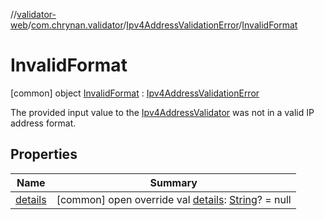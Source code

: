 //[validator-web](../../../../index.md)/[com.chrynan.validator](../../index.md)/[Ipv4AddressValidationError](../index.md)/[InvalidFormat](index.md)



# InvalidFormat  
 [common] object [InvalidFormat](index.md) : [Ipv4AddressValidationError](../index.md)

The provided input value to the [Ipv4AddressValidator](../../-ipv4-address-validator/index.md) was not in a valid IP address format.

   


## Properties  
  
|  Name |  Summary | 
|---|---|
| <a name="com.chrynan.validator/Ipv4AddressValidationError.InvalidFormat/details/#/PointingToDeclaration/"></a>[details](index.md#%5Bcom.chrynan.validator%2FIpv4AddressValidationError.InvalidFormat%2Fdetails%2F%23%2FPointingToDeclaration%2F%5D%2FProperties%2F164174828)| <a name="com.chrynan.validator/Ipv4AddressValidationError.InvalidFormat/details/#/PointingToDeclaration/"></a> [common] open override val [details](index.md#%5Bcom.chrynan.validator%2FIpv4AddressValidationError.InvalidFormat%2Fdetails%2F%23%2FPointingToDeclaration%2F%5D%2FProperties%2F164174828): [String](https://kotlinlang.org/api/latest/jvm/stdlib/kotlin/-string/index.html)? = null   <br>|

